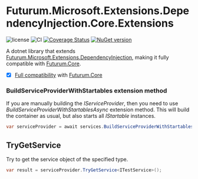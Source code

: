 # Futurum.Microsoft.Extensions.DependencyInjection.Core.Extensions

![license](https://img.shields.io/github/license/futurum-dev/dotnet.futurum.microsoft.extensions.dependencyinjection.core.extensions?style=for-the-badge)
![CI](https://img.shields.io/github/actions/workflow/status/futurum-dev/dotnet.futurum.microsoft.extensions.dependencyinjection.core.extensions/ci.yml?branch=main&style=for-the-badge)
[![Coverage Status](https://img.shields.io/coveralls/github/futurum-dev/dotnet.futurum.microsoft.extensions.dependencyinjection.core.extensions?style=for-the-badge)](https://coveralls.io/github/futurum-dev/dotnet.futurum.microsoft.extensions.dependencyinjection.core.extensions?branch=main)
[![NuGet version](https://img.shields.io/nuget/v/futurum.microsoft.extensions.dependencyinjection.core.extensions?style=for-the-badge)](https://www.nuget.org/packages/futurum.microsoft.extensions.dependencyinjection.core.extensions)

A dotnet library that extends [Futurum.Microsoft.Extensions.DependencyInjection](https://www.nuget.org/packages/Futurum.Microsoft.Extensions.DependencyInjection), making it fully compatible with [Futurum.Core](https://www.nuget.org/packages/Futurum.Core).

- [x] [Full compatibility](#buildserviceproviderwithstartables-extension-method) with [Futurum.Core](https://www.nuget.org/packages/Futurum.Core)

### BuildServiceProviderWithStartables extension method
If you are manually building the *IServiceProvider*, then you need to use *BuildServiceProviderWithStartablesAsync* extension method.
This will build the container as usual, but also starts all *IStartable* instances.

```csharp
var serviceProvider = await services.BuildServiceProviderWithStartablesAsync();
```

## TryGetService
Try to get the service object of the specified type.

```csharp
var result = serviceProvider.TryGetService<ITestService>();
```
